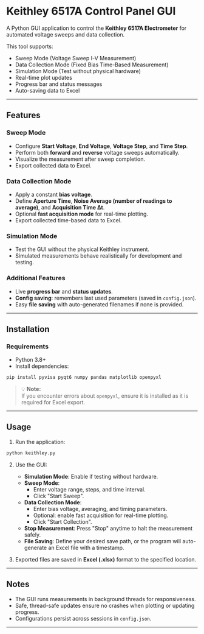 # Keithley 6517A Control Panel GUI

A Python GUI application to control the **Keithley 6517A Electrometer** for automated voltage sweeps and data collection.

This tool supports:

-  Sweep Mode (Voltage Sweep I-V Measurement)
-  Data Collection Mode (Fixed Bias Time-Based Measurement)
-  Simulation Mode (Test without physical hardware)
-  Real-time plot updates
-  Progress bar and status messages
-  Auto-saving data to Excel

---

## Features

### Sweep Mode

- Configure **Start Voltage**, **End Voltage**, **Voltage Step**, and **Time Step**.
- Perform both **forward** and **reverse** voltage sweeps automatically.
- Visualize the measurement after sweep completion.
- Export collected data to Excel.

### Data Collection Mode

- Apply a constant **bias voltage**.
- Define **Aperture Time**, **Noise Average (number of readings to average)**, and **Acquisition Time Δt**.
- Optional **fast acquisition mode** for real-time plotting.
- Export collected time-based data to Excel.

### Simulation Mode

- Test the GUI without the physical Keithley instrument.
- Simulated measurements behave realistically for development and testing.

### Additional Features

- Live **progress bar** and **status updates**.
- **Config saving**: remembers last used parameters (saved in `config.json`).
- Easy **file saving** with auto-generated filenames if none is provided.

---

## Installation

### Requirements

- Python 3.8+
- Install dependencies:

```bash
pip install pyvisa pyqt6 numpy pandas matplotlib openpyxl
```

> 💡 **Note:**\
> If you encounter errors about `openpyxl`, ensure it is installed as it is required for Excel export.

---

## Usage

1. Run the application:

```bash
python keithley.py
```

2. Use the GUI:

   - **Simulation Mode**: Enable if testing without hardware.
   - **Sweep Mode**:
     - Enter voltage range, steps, and time interval.
     - Click "Start Sweep".
   - **Data Collection Mode**:
     - Enter bias voltage, averaging, and timing parameters.
     - Optional: enable fast acquisition for real-time plotting.
     - Click "Start Collection".
   - **Stop Measurement**: Press "Stop" anytime to halt the measurement safely.
   - **File Saving**: Define your desired save path, or the program will auto-generate an Excel file with a timestamp.

3. Exported files are saved in **Excel (.xlsx)** format to the specified location.

---

## Notes

- The GUI runs measurements in background threads for responsiveness.
- Safe, thread-safe updates ensure no crashes when plotting or updating progress.
- Configurations persist across sessions in `config.json`.

---
